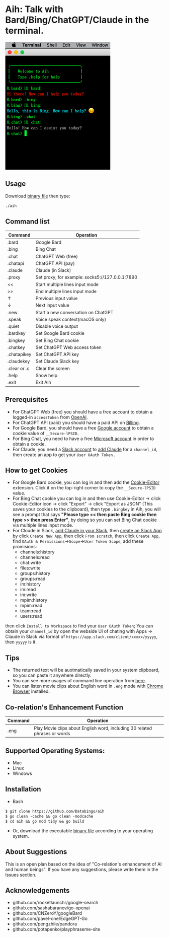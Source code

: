 # Aih: Talk with Bard/Bing/ChatGPT/Claude in the terminal.

![screenshot](aih.png)

## Usage
Download [binary file](https://github.com/Databingo/aih/releases) then type:
```bash
./aih
```

## Command list
| Command    | Operation|
|------------|----------|
|.bard       | Google Bard|
|.bing       | Bing Chat|
|.chat       | ChatGPT Web (free)|
|.chatapi    | ChatGPT API (pay) |
|.claude     | Claude (in Slack) |
|.proxy      | Set proxy, for example: socks5://127.0.0.1:7890|
|<<          | Start multiple lines input mode|
|>>          | End multiple lines input mode|
|↑           | Previous input value|
|↓           | Next input value|
|.new        | Start a new conversation on ChatGPT|
|.speak      | Voice speak context(macOS only)|
|.quiet      | Disable voice output |
|.bardkey    | Set Google Bard cookie|
|.bingkey    | Set Bing Chat cookie|
|.chatkey    | Set ChatGPT Web access token|
|.chatapikey | Set ChatGPT API key|
|.claudekey  | Set Claude Slack key|
|.clear or .c| Clear the screen|
|.help       | Show help|
|.exit       | Exit Aih|

## Prerequisites
- For ChatGPT Web (free) you should have a free account to obtain a logged-in `accessToken` from [OpenAI](https://chat.openai.com/api/auth/session).
- For ChatGPT API (paid) you should have a paid API on [Billing](https://platform.openai.com/account/billing/overview). 
- For Google Bard, you should have a free [Google account](https://account.google.com) to obtain a cookie value of `__Secure-lPSID`.
- For Bing Chat, you need to have a free [Microsoft account](https://account.microsoft.com) in order to obtain a cookie.
- For Claude, you need a [Slack account](https://slack.com/get-started#/createnew) to [add Claude](https://www.anthropic.com/claude-in-slack) for a `channel_id`, then create an app to get your `User OAuth Token` .

## How to get Cookies
- For Google Bard cookie, you can log in and then add the [Cookie-Editor](https://cookie-editor.cgagnier.ca) extension. Click it on the top-right corner to copy the `__Secure-lPSID` value.
- For Bing Chat cookie you can log in and then use Cookie-Editor -> click Cookie-Editor icon -> click "Export" -> click "Export as JSON" (This saves your cookies to the clipboard), then type `.bingkey` in Aih, you will see a prompt that says **"Please type << then paste Bing cookie then type >> then press Enter"**, by doing so you can set Bing Chat cookie via multiple lines input mode.
- For Cloude in Slack, [add Claude in your Slack](https://www.anthropic.com/claude-in-slack), then [create an Slack App](https://api.slack.com/apps) by click `Create New App`, then click `From scratch`, then click `Create App`, find `OAuth & Permissions`->`Scope`->`User Token Scope`, add these promisions: 
    - channels:history 
    - channels:read
    - chat:write
    - files:write
    - groups:history
    - groups:read
    - im:history
    - im:read
    - im:write
    - mpim:history
    - mpim:read
    - team:read
    - users:read

then click `Install to Workspace` to find your `User OAuth Token`; You can obtain your `channel_id` by open the webside UI of chating with Apps -> Claude in Slack via format of `https://app.slack.com/client/xxxxx/yyyyy`, then `yyyyy` is it.  

## Tips
- The returned text will be auotmatically saved in your system clipboard, so you can paste it anywhere directly.
- You can see more usages of command line operation from [here](https://github.com/peterh/liner#Line-editing).
- You can listen movie clips about English word in `.eng` mode with [Chrome Browser](https://google.com/chrome) installed. 

## Co-relation's Enhancement Function
| Command    | Operation|
|------------|----------|
|.eng        | Play Movie clips about English word, including 30 related phrases or words|

## Supported Operating Systems:
- Mac
- Linux
- Windows

## Installation

- Bash
```
$ git clone https://github.com/Databingo/aih
$ go clean -cache && go clean -modcache 
$ cd aih && go mod tidy && go build 
```
- Or, download the executable [binary file](https://github.com/Databingo/aih/releases) according to your operating system.

## About Suggestions
This is an open plan based on the idea of "Co-relation's enhancement of AI and human beings". If you have any suggestions, please write them in the Issues section.

## Acknowledgements
- github.com/rocketlaunchr/google-search
- github.com/sashabaranov/go-openai 
- github.com/CNZeroY/googleBard
- github.com/pavel-one/EdgeGPT-Go
- github.com/pengzhile/pandora
- github.com/potapenko/playphraseme-site
